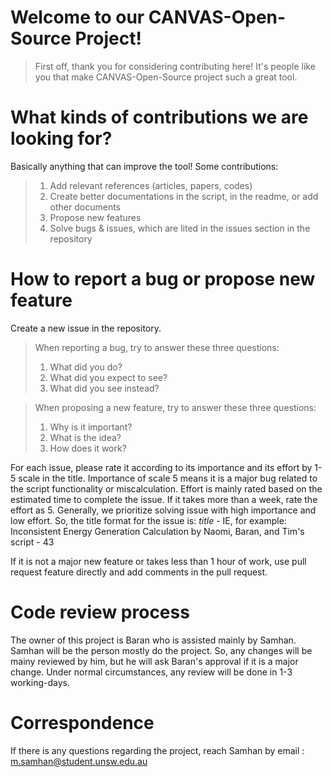 # Welcome to our CANVAS-Open-Source Project!

>First off, thank you for considering contributing here! It's people like you that make CANVAS-Open-Source project such a great tool.

# What kinds of contributions we are looking for?

Basically anything that can improve the tool! Some contributions:
>1. Add relevant references (articles, papers, codes)
>2. Create better documentations in the script, in the readme, or add other documents
>3. Propose new features
>4. Solve bugs & issues, which are lited in the issues section in the repository

# How to report a bug or propose new feature
Create a new issue in the repository.
> When reporting a bug, try to answer these three questions:
> 1. What did you do?
> 2. What did you expect to see?
> 3. What did you see instead?

> When proposing a new feature, try to answer these three questions:
> 1. Why is it important?
> 2. What is the idea?
> 3. How does it work?

For each issue, please rate it according to its importance and its effort by 1-5 scale in the title. Importance of scale 5 means it is a major bug related to the script functionality or miscalculation. Effort is mainly rated based on the estimated time to complete the issue. If it takes more than a week, rate the effort as 5. Generally, we prioritize solving issue with high importance and low effort. So, the title format for the issue is:
_title_ - IE, for example:
Inconsistent Energy Generation Calculation by Naomi, Baran, and Tim's script - 43

If it is not a major new feature or takes less than 1 hour of work, use pull request feature directly and add comments in the pull request.

# Code review process
The owner of this project is Baran who is assisted mainly by Samhan. Samhan will be the person mostly do the project. 
So, any changes will be mainy reviewed by him, but he will ask Baran's approval if it is a major change. Under normal circumstances, any review will be done in 1-3 working-days.

# Correspondence
If there is any questions regarding the project, reach Samhan by email : m.samhan@student.unsw.edu.au
